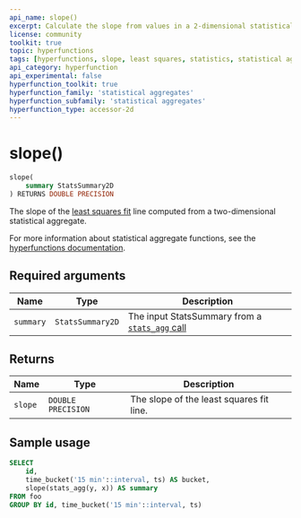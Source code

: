 ```yaml
---
api_name: slope()
excerpt: Calculate the slope from values in a 2-dimensional statistical aggregate
license: community
toolkit: true
topic: hyperfunctions
tags: [hyperfunctions, slope, least squares, statistics, statistical aggregates, StatsSummary]
api_category: hyperfunction
api_experimental: false
hyperfunction_toolkit: true
hyperfunction_family: 'statistical aggregates'
hyperfunction_subfamily: 'statistical aggregates'
hyperfunction_type: accessor-2d
---
```


# slope() <tag type="toolkit" content="Toolkit" />

```sql
slope(
    summary StatsSummary2D
) RETURNS DOUBLE PRECISION
```
The slope of the [least squares fit][least-squares] line computed from
a two-dimensional statistical aggregate. 

For more information about statistical aggregate functions, see the
[hyperfunctions documentation][hyperfunctions-stats-agg].

## Required arguments

|Name|Type|Description|
|-|-|-|
|`summary`|`StatsSummary2D`|The input StatsSummary from a [`stats_agg` call][stats-agg]|

## Returns

|Name|Type|Description|
|-|-|-|
|`slope`|`DOUBLE PRECISION`|The slope of the least squares fit line.|

## Sample usage

```sql
SELECT
    id,
    time_bucket('15 min'::interval, ts) AS bucket,
    slope(stats_agg(y, x)) AS summary
FROM foo
GROUP BY id, time_bucket('15 min'::interval, ts)
```


[hyperfunctions-stats-agg]: timescaledb/:currentVersion:/how-to-guides/hyperfunctions/stats-aggs/
[stats-agg]:/hyperfunctions/stats_aggs/stats_agg/
[least-squares]:https://en.wikipedia.org/wiki/Least_squares
